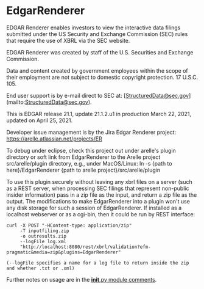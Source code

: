 # EdgarRenderer
EDGAR Renderer enables investors to view the interactive data filings submitted under the US Security and Exchange Commission 
(SEC) rules that require the use of XBRL via the SEC website. 

EDGAR Renderer was created by staff of the U.S. Securities and Exchange Commission. 

Data and content created by government employees within the scope of their employment are not subject to 
domestic copyright protection. 17 U.S.C. 105.

End user support is by e-mail direct to SEC at: [StructuredData@sec.gov]
(mailto:StructuredData@sec.gov).

This is EDGAR release 21.1, update 21.1.2.u1 in production March 22, 2021, updated on April 25, 2021.

Developer issue management is by the Jira Edgar Renderer project: https://arelle.atlassian.net/projects/ER

To debug under eclipse, check this project out under arelle's plugin directory or soft link from EdgarRenderer to the Arelle project src/arelle/plugin directory, e.g., under MacOS/Linux:
    ln -s {path to here}/EdgarRenderer {path to arelle project}/src/arelle/plugin
    
To use this plugin securely without leaving any xbrl files on a server (such as a REST server, when processing SEC filings that represent non-public insider information) pass in a zip file as the input, and return a zip file as the output.  The modifications to make EdgarRenderer into a plugin won't use any disk storage for such a session of EdgarRenderer.  If installed as a localhost webserver or as a cgi-bin, then it could be run by REST interface:

    curl -X POST "-HContent-type: application/zip" 
         -T inputfiling.zip 
         -o outresults.zip 
         --logFile log.xml  
         "http://localhost:8080/rest/xbrl/validation?efm-pragmatic&media=zip&plugins=EdgarRenderer"

	(--logFile specifies a name for a log file to return inside the zip and whether .txt or .xml)


Further notes on usage are in the [__init__.py module comments](https://github.com/Arelle/EdgarRenderer/blob/edgr183/__init__.py).
